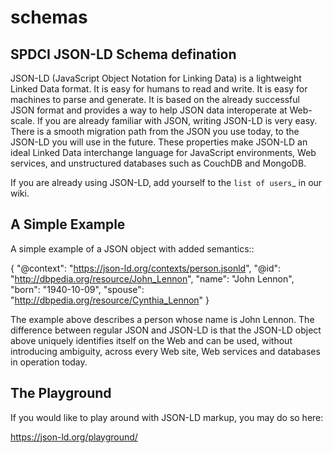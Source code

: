 # schemas

SPDCI JSON-LD Schema defination
------------
JSON-LD (JavaScript Object Notation for Linking Data) is a lightweight Linked
Data format. It is easy for humans to read and write. It is easy for machines
to parse and generate. It is based on the already successful JSON format and
provides a way to help JSON data interoperate at Web-scale. If you are already
familiar with JSON, writing JSON-LD is very easy. There is a smooth migration
path from the JSON you use today, to the JSON-LD you will use in the future.
These properties make JSON-LD an ideal Linked Data interchange language for
JavaScript environments, Web services, and unstructured databases such as
CouchDB and MongoDB.

If you are already using JSON-LD, add yourself to the `list of users`_ in our wiki.


A Simple Example
----------------

A simple example of a JSON object with added semantics::

 {
   "@context": "https://json-ld.org/contexts/person.jsonld",
   "@id": "http://dbpedia.org/resource/John_Lennon",
   "name": "John Lennon",
   "born": "1940-10-09",
   "spouse": "http://dbpedia.org/resource/Cynthia_Lennon"
 }

The example above describes a person whose name is John Lennon. The difference
between regular JSON and JSON-LD is that the JSON-LD object above uniquely
identifies itself on the Web and can be used, without introducing ambiguity,
across every Web site, Web services and databases in operation today.

The Playground
--------------

If you would like to play around with JSON-LD markup, you may do so here:

https://json-ld.org/playground/

